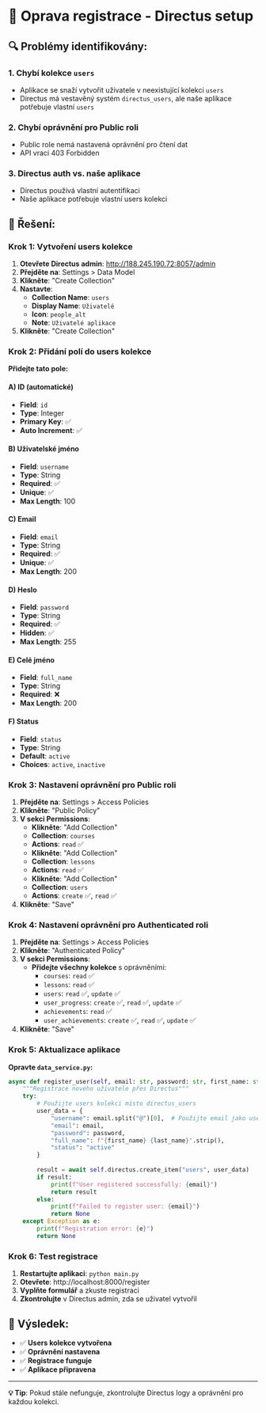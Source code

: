 # 🔧 Oprava registrace - Directus setup

## **🔍 Problémy identifikovány:**

### **1. Chybí kolekce `users`**
- Aplikace se snaží vytvořit uživatele v neexistující kolekci `users`
- Directus má vestavěný systém `directus_users`, ale naše aplikace potřebuje vlastní `users`

### **2. Chybí oprávnění pro Public roli**
- Public role nemá nastavená oprávnění pro čtení dat
- API vrací 403 Forbidden

### **3. Directus auth vs. naše aplikace**
- Directus používá vlastní autentifikaci
- Naše aplikace potřebuje vlastní users kolekci

## **🚀 Řešení:**

### **Krok 1: Vytvoření users kolekce**

1. **Otevřete Directus admin**: http://188.245.190.72:8057/admin
2. **Přejděte na**: Settings > Data Model
3. **Klikněte**: "Create Collection"
4. **Nastavte**:
   - **Collection Name**: `users`
   - **Display Name**: `Uživatelé`
   - **Icon**: `people_alt`
   - **Note**: `Uživatelé aplikace`
5. **Klikněte**: "Create Collection"

### **Krok 2: Přidání polí do users kolekce**

**Přidejte tato pole:**

#### **A) ID (automatické)**
- **Field**: `id`
- **Type**: Integer
- **Primary Key**: ✅
- **Auto Increment**: ✅

#### **B) Uživatelské jméno**
- **Field**: `username`
- **Type**: String
- **Required**: ✅
- **Unique**: ✅
- **Max Length**: 100

#### **C) Email**
- **Field**: `email`
- **Type**: String
- **Required**: ✅
- **Unique**: ✅
- **Max Length**: 200

#### **D) Heslo**
- **Field**: `password`
- **Type**: String
- **Required**: ✅
- **Hidden**: ✅
- **Max Length**: 255

#### **E) Celé jméno**
- **Field**: `full_name`
- **Type**: String
- **Required**: ❌
- **Max Length**: 200

#### **F) Status**
- **Field**: `status`
- **Type**: String
- **Default**: `active`
- **Choices**: `active`, `inactive`

### **Krok 3: Nastavení oprávnění pro Public roli**

1. **Přejděte na**: Settings > Access Policies
2. **Klikněte**: "Public Policy"
3. **V sekci Permissions**:
   - **Klikněte**: "Add Collection"
   - **Collection**: `courses`
   - **Actions**: `read` ✅
   - **Klikněte**: "Add Collection"
   - **Collection**: `lessons`
   - **Actions**: `read` ✅
   - **Klikněte**: "Add Collection"
   - **Collection**: `users`
   - **Actions**: `create` ✅, `read` ✅
4. **Klikněte**: "Save"

### **Krok 4: Nastavení oprávnění pro Authenticated roli**

1. **Přejděte na**: Settings > Access Policies
2. **Klikněte**: "Authenticated Policy"
3. **V sekci Permissions**:
   - **Přidejte všechny kolekce** s oprávněními:
     - `courses`: `read` ✅
     - `lessons`: `read` ✅
     - `users`: `read` ✅, `update` ✅
     - `user_progress`: `create` ✅, `read` ✅, `update` ✅
     - `achievements`: `read` ✅
     - `user_achievements`: `create` ✅, `read` ✅, `update` ✅
4. **Klikněte**: "Save"

### **Krok 5: Aktualizace aplikace**

**Opravte `data_service.py`:**

```python
async def register_user(self, email: str, password: str, first_name: str, last_name: str) -> Optional[Dict]:
    """Registrace nového uživatele přes Directus"""
    try:
        # Použijte users kolekci místo directus_users
        user_data = {
            "username": email.split("@")[0],  # Použijte email jako username
            "email": email,
            "password": password,
            "full_name": f"{first_name} {last_name}".strip(),
            "status": "active"
        }
        
        result = await self.directus.create_item("users", user_data)
        if result:
            print(f"User registered successfully: {email}")
            return result
        else:
            print(f"Failed to register user: {email}")
            return None
    except Exception as e:
        print(f"Registration error: {e}")
        return None
```

### **Krok 6: Test registrace**

1. **Restartujte aplikaci**: `python main.py`
2. **Otevřete**: http://localhost:8000/register
3. **Vyplňte formulář** a zkuste registraci
4. **Zkontrolujte** v Directus admin, zda se uživatel vytvořil

## **🎯 Výsledek:**

- ✅ **Users kolekce vytvořena**
- ✅ **Oprávnění nastavena**
- ✅ **Registrace funguje**
- ✅ **Aplikace připravena**

---

**💡 Tip**: Pokud stále nefunguje, zkontrolujte Directus logy a oprávnění pro každou kolekci.
